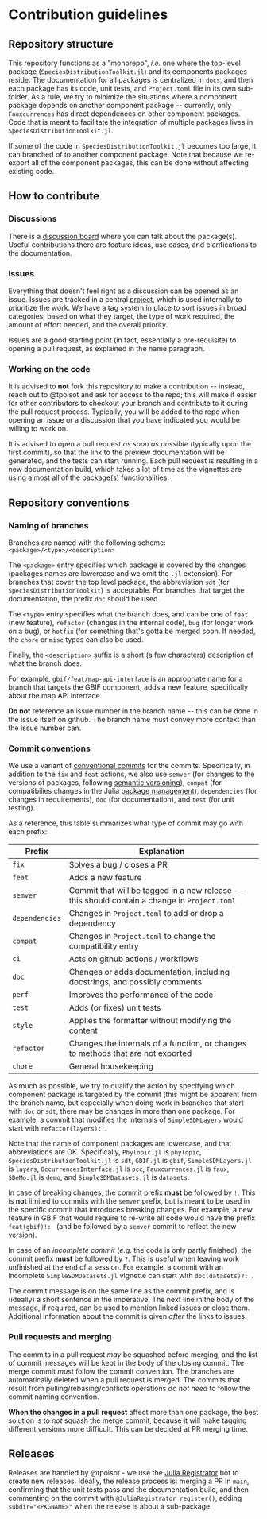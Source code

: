 # Contribution guidelines

## Repository structure

This repository functions as a "monorepo", *i.e.* one where the top-level
package (`SpeciesDistributionToolkit.jl`) and its components packages reside.
The documentation for all packages is centralized in `docs`, and then each
package has its code, unit tests, and `Project.toml` file in its own sub-folder.
As a rule, we try to minimize the situations where a component package depends
on another component package -- currently, only `Fauxcurrences` has direct
dependences on other component packages. Code that is meant to facilitate the
integration of multiple packages lives in `SpeciesDistributionToolkit.jl`.

If some of the code in `SpeciesDistributionToolkit.jl` becomes too large, it can
branched of to another component package. Note that because we re-export all of
the component packages, this can be done without affecting existing code.

## How to contribute

### Discussions

There is a [discussion board][discussion] where you can talk about the
package(s). Useful contributions there are feature ideas, use cases, and
clarifications to the documentation.

[discussion]: https://github.com/PoisotLab/SpeciesDistributionToolkit.jl/discussions

### Issues

Everything that doesn't feel right as a discussion can be opened as an issue.
Issues are tracked in a central [project][pboard], which is used internally to
prioritize the work. We have a tag system in place to sort issues in broad
categories, based on what they target, the type of work required, the amount of
effort needed, and the overall priority.

[pboard]: https://github.com/orgs/PoisotLab/projects/3

Issues are a good starting point (in fact, essentially a pre-requisite) to
opening a pull request, as explained in the name paragraph.

### Working on the code

It is advised to **not** fork this repository to make a contribution -- instead,
reach out to @tpoisot and ask for access to the repo; this will make it easier
for other contributors to checkout your branch and contribute to it during the
pull request process. Typically, you will be added to the repo when opening an
issue or a discussion that you have indicated you would be willing to work on.

It is advised to open a pull request *as soon as possible* (typically upon the
first commit), so that the link to the preview documentation will be generated,
and the tests can start running. Each pull request is resulting in a new
documentation build, which takes a lot of time as the vignettes are using almost
all of the package(s) functionalities.

## Repository conventions

### Naming of branches

Branches are named with the following scheme: `<package>/<type>/<description>`

The `<package>` entry specifies which package is covered by the changes
 (packages names are lowercase and we omit the `.jl` extension). For branches
that cover the top level package, the abbreviation `sdt` (for
`SpeciesDistributionToolkit`) is acceptable. For branches that target the
documentation, the prefix `doc` should be used.

The `<type>` entry specifies what the branch does, and can be one of `feat` (new
feature), `refactor` (changes in the internal code), `bug` (for longer work on a
bug), or `hotfix` (for something that's gotta be merged soon. If needed, the
`chore` or `misc` types can also be used.

Finally, the `<description>` suffix is a short (a few characters) description of
what the branch does.

For example, `gbif/feat/map-api-interface` is an appropriate name for a branch
that targets the GBIF component, adds a new feature, specifically about the map
API interface.

**Do not** reference an issue number in the branch name -- this can be done in
the issue itself on github. The branch name must convey more context than the
issue number can.

### Commit conventions

We use a variant of [conventional commits][convcom] for the commits. Specifically, in
addition to the `fix` and `feat` actions, we also use `semver` (for changes to the versions
of packages, following [semantic versioning][semver]), `compat` (for compatibilies
changes in the Julia [package management][pkg]), `dependencies` (for changes in
requirements), `doc` (for documentation), and `test` (for unit testing).

As a reference, this table summarizes what type of commit may go with each
prefix:

| Prefix         | Explanation                                                                                   |
|----------------|-----------------------------------------------------------------------------------------------|
| `fix`          | Solves a bug / closes a PR                                                                    |
| `feat`         | Adds a new feature                                                                            |
| `semver`       | Commit that will be tagged in a new release -- this should contain a change in `Project.toml` |
| `dependencies` | Changes in `Project.toml` to add or drop a dependency                                         |
| `compat`       | Changes in `Project.toml` to change the compatibility entry                                   |
| `ci`           | Acts on github actions / workflows                                                            |
| `doc`          | Changes or adds documentation, including docstrings, and possibly comments                    |
| `perf`         | Improves the performance of the code                                                          |
| `test`         | Adds (or fixes) unit tests                                                                    |
| `style`        | Applies the formatter without modifying the content                                           |
| `refactor`     | Changes the internals of a function, or changes to methods that are not exported              |
| `chore`        | General housekeeping                                                                          |

[convcom]: https://www.conventionalcommits.org/en/v1.0.0/#summary
[semver]: https://semver.org/
[pkg]: https://pkgdocs.julialang.org/v1/compatibility/

As much as possible, we try to qualify the action by specifying which component package is
targeted by the commit (this might be apparent from the branch name, but especially when
doing work in branches that start with `doc` or `sdt`, there may be changes in more than one
package. For example, a commit that modifies the internals of `SimpleSDMLayers` would start
with `refactor(layers): `.

Note that the name of component packages are lowercase, and that abbreviations are OK.
Specifically, `Phylopic.jl` is `phylopic`, `SpeciesDistributionToolkit.jl` is `sdt`,
`GBIF.jl` is `gbif`, `SimpleSDMLayers.jl` is `layers`, `OccurrencesInterface.jl` is `occ`,
`Fauxcurrences.jl` is `faux`, `SDeMo.jl` is `demo`, and `SimpleSDMDatasets.jl` is
`datasets`.

In case of breaking changes, the commit prefix **must** be followed by `!`. This is **not**
limited to commits with the `semver` prefix, but is meant to be used in the specific commit
that introduces breaking changes. For example, a new feature in GBIF that would require to
re-write all code would have the prefix `feat(gbif)!: ` (and be followed by a `semver`
commit to reflect the new version).

In case of an *incomplete commit* (*e.g.* the code is only partly finished), the commit
prefix **must** be followed by `?`. This is useful when leaving work unfinished at the end
of a session. For example, a commit with an incomplete `SimpleSDMDatasets.jl` vignette can
start with `doc(datasets)?: `.

The commit message is on the same line as the commit prefix, and is (ideally) a short
sentence in the imperative. The next line in the body of the message, if required, can be
used to mention linked issues or close them. Additional information about the commit is
given *after* the links to issues.

### Pull requests and merging

The commits in a pull request *may* be squashed before merging, and the list of
commit messages will be kept in the body of the closing commit. The merge commit
*must* follow the commit convention. The branches are automatically deleted when
a pull request is merged. The commits that result from
pulling/rebasing/conflicts operations *do not need* to follow the commit naming
convention.

**When the changes in a pull request** affect more than one package, the best
solution is to *not* squash the merge commit, because it will make tagging
different versions more difficult. This can be decided at PR merging time.

## Releases

Releases are handled by @tpoisot - we use the [Julia
Registrator](https://github.com/JuliaRegistries/Registrator.jl) bot to create
new releases. Ideally, the release process is: merging a PR in `main`,
confirming that the unit tests pass and the documentation build, and then
commenting on the commit with  `@JuliaRegistrator register()`, adding
`subdir="<PKGNAME>"` when the release is about a sub-package.

